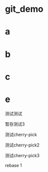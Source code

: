 # git_demo


# a

# b

# c


# e

测试测试

暂存测试3

测试cherry-pick

测试cherry-pick2

测试cherry-pick3

rebase 1